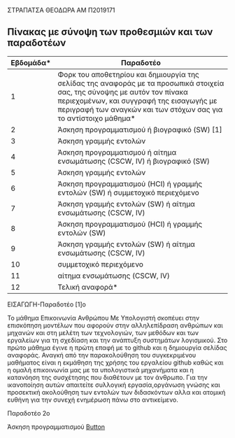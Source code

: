 ΣΤΡΑΠΑΤΣΑ ΘΕΟΔΩΡΑ
ΑΜ Π2019171

## Πίνακας με σύνοψη των προθεσμιών και των παραδοτέων


| Εβδομάδα* | Παραδοτέο |
| --- | --- |
| 1 | Φορκ του αποθετηρίου και δημιουργία της σελίδας της αναφοράς με τα προσωπικά στοιχεία σας, της σύνοψης με αυτόν τον πίνακα περιεχομένων, και συγγραφή της εισαγωγής με περιγραφή των αναγκών και των στόχων σας για το αντίστοιχο μάθημα* |
| 2 | Άσκηση προγραμματισμού ή βιογραφικό  (SW) [1]|
| 3 | Άσκηση γραμμής εντολών |
| 4 | Άσκηση προγραμματισμού ή αίτημα ενσωμάτωσης (CSCW, IV) ή βιογραφικό  (SW) |
| 5 | Άσκηση γραμμής εντολών |
| 6 | Άσκηση προγραμματισμού (HCI) ή γραμμής εντολών (SW) ή συμμετοχικό περιεχόμενο |
| 7 | Άσκηση γραμμής εντολών (SW) ή αίτημα ενσωμάτωσης (CSCW, IV) |
| 8 | Άσκηση προγραμματισμού (HCI) ή γραμμής εντολών (SW) |
| 9 | Άσκηση γραμμής εντολών (SW) ή αίτημα ενσωμάτωσης (CSCW, IV) |
| 10 | συμμετοχικό περιεχόμενο |
| 11 | αίτημα ενσωμάτωσης (CSCW, IV) |
| 12 | Τελική αναφορά* |


ΕΙΣΑΓΩΓΗ-Παραδοτέο [1]ο

Το μάθημα Επικοινωνία Ανθρώπου Με Υπολογιστή σκοπέυει στην επισκόπηση μοντέλων που αφορούν στην αλληλεπίδραση ανθρώπων και μηχανών και στη μελέτη των τεχνολογιών, των μεθόδων και των εργαλείων για τη σχεδίαση και την ανάπτυξη συστημάτων λογισμικού. Στο πρώτο μάθημα έγινε η πρώτη επαφή με το github και η δημιουργία σελίδας αναφοράς. Αναγκή από την παρακολούθηση του συγκεκριμένου μαθήματος είναι η εκμάθηση της χρήσης του εργαλείου github καθώς και η ομαλή επικοινωνία μας με τα υπολογιστικά μηχανήματα και η κατανόηση της συσχέτησης που διαθέτουν με τον άνθρωπο. Για την ικανοποίηση αυτών απαιτείτε συλλογική εργασία,οργάνωση γνώσης και προσεκτική ακολούθηση των εντολών των διδασκόντων αλλα και ατομική ευθήνη για την συνεχή ενημέρωση πάνω στο αντικείμενο.

Παραδοτέο 2ο

Άσκηση προγραμματισμού [Button](https://github.com/theodorastrapatsa/site/blob/master/_remix/button.md)

